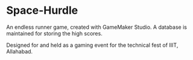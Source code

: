 # Space-Hurdle
An endless runner game, created with GameMaker Studio. A database is maintained for storing the high scores.  

Designed for and held as a gaming event for the technical fest of IIIT, Allahabad. 
